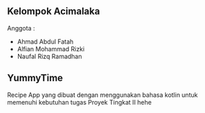 ## Kelompok Acimalaka

Anggota :
- Ahmad Abdul Fatah
- Alfian Mohammad Rizki
- Naufal Rizq Ramadhan
## YummyTime
Recipe App yang dibuat dengan menggunakan bahasa kotlin untuk memenuhi kebutuhan tugas Proyek Tingkat II hehe
